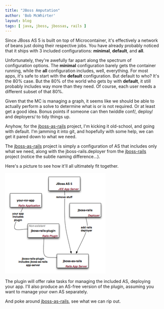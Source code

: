 ```yaml
---
title: "JBoss Amputation"
author: 'Bob McWhirter'
layout: blog
tags: [ java, jboss, jbossas, rails ]
---
```

Since JBoss AS 5 is built on top of Microcontainer, it's effectively a network of beans just doing their respective jobs.  You have already probably noticed that it ships with 3 included configurations: <strong>minimal</strong>, <strong>default</strong>, and <strong>all</strong>.

Unfortunately, they're awefully far apart along the spectrum of configuration options.  The <strong>minimal</strong> configuration barely gets the container running, while the <strong>all</strong> configuration includes, well, everything.  For most apps, it's safe to start with the <strong>default</strong> configuration.  But default to who?  It's the 80% case.  But the 80% of the world who gets by with <strong>default</strong>, it still probably includes way more than they need.  Of course, each user needs a different subset of that 80%.

Given that the MC is managing a graph, it seems like we should be able to actually perform a solve to determine what is or is not required.  Or at least get a good idea.  Bonus points if someone can then twiddle conf/, deploy/ and deployers/ to tidy things up.

Anyhow, for the <a title="jboss-as-rails" href="http://github.com/bobmcwhirter/jboss-as-rails/tree/master">jboss-as-rails</a> project, I'm kicking it old-school, and going with default.  I'm jamming it into git, and hopefully with some help, we can get it pared down to what we need.

The <a title="jboss-as-rails" href="http://github.com/bobmcwhirter/jboss-as-rails/tree/master">jboss-as-rails</a> project is simply a configuration of AS that includes only what we need, along with the jboss-rails.deployer from the <a title="jboss-rails" href="http://github.com/bobmcwhirter/jboss-rails/tree/master">jboss-rails</a> project (notice the subtle naming difference...).

Here's a picture to see how it'll all ultimately fit together.

<a href="/blog/assets/jboss-rails-stuff-10kview.png">
  <img class="aligncenter size-full wp-image-512" title="jboss-rails-stuff-10kview" src="/blog/assets/jboss-rails-stuff-10kview.png" alt="" width="329" height="328"/>
</a>

The plugin will offer rake tasks for managing the included AS, deploying your app.  I'll also produce an AS-free version of the plugin, assuming you want to manage your own AS separately.

And poke around <a title="jboss-as-rails" href="http://github.com/bobmcwhirter/jboss-as-rails/tree/master">jboss-as-rails</a>, see what we can rip out.
